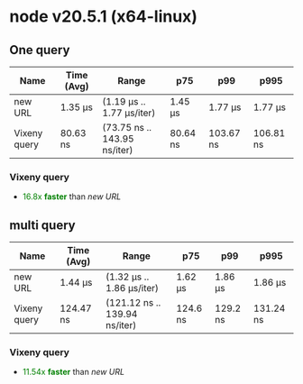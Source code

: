 
# node v20.5.1 (x64-linux)

## One query
| Name | Time (Avg) | Range | p75 | p99 | p995 |
|------|------------|-------|-----|-----|------|
| new URL | 1.35 µs | (1.19 µs .. 1.77 µs/iter) | 1.45 µs | 1.77 µs | 1.77 µs |
| Vixeny query | 80.63 ns | (73.75 ns .. 143.95 ns/iter) | 80.64 ns | 103.67 ns | 106.81 ns |## **Summary** for *One query*

### **Vixeny query** 

- <span style="color:green">16.8x **faster**</span> than *new URL*





## multi query
| Name | Time (Avg) | Range | p75 | p99 | p995 |
|------|------------|-------|-----|-----|------|
| new URL | 1.44 µs | (1.32 µs .. 1.86 µs/iter) | 1.62 µs | 1.86 µs | 1.86 µs |
| Vixeny query | 124.47 ns | (121.12 ns .. 139.94 ns/iter) | 124.6 ns | 129.2 ns | 131.24 ns |## **Summary** for *multi query*

### **Vixeny query** 

- <span style="color:green">11.54x **faster**</span> than *new URL*


